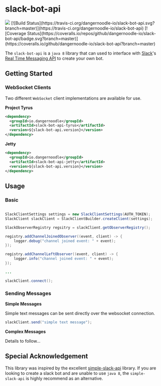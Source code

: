 # slack-bot-api

<img src="https://img.shields.io/maven-central/v/io.dangernoodle/slack-bot-api.svg">
[![Build Status](https://travis-ci.org/dangernoodle-io/slack-bot-api.svg?branch=master)](https://travis-ci.org/dangernoodle-io/slack-bot-api)
[![Coverage Status](https://coveralls.io/repos/github/dangernoodle-io/slack-bot-api/badge.svg?branch=master)](https://coveralls.io/github/dangernoodle-io/slack-bot-api?branch=master)

The `slack-bot-api` is a `java 8` library that can used to interface with [Slack](https://slack.com)'s
[Real Time Messaging API](https://api.slack.com/rtm) to create your own bot.

## Getting Started

### WebSocket Clients

Two different `WebSocket` client implementations are available for use.

**Project Tyrus**

```xml
<dependency>
  <groupId>io.dangernoodle</groupId>
  <artifactId>slack-bot-api-tyrus</artifactId>
  <version>${slack-bot-api.version}</version>
</dependency>
```

**Jetty**

```xml
<dependency>
  <groupId>io.dangernoodle</groupId>
  <artifactId>slack-bot-api-jetty</artifactId>
  <version>${slack-bot-api.version}</version>
</dependency>
```

## Usage

### Basic

```java

SlackClientSettings settings = new SlackClientSettings(AUTH_TOKEN);
SlackClient slackClient = SlackClientBuilder.createClient(settings);

SlackObserverRegistry regsitry = slackClient.getObserverRegistry();

registry.addChannelJoinedObserver((event, client) -> {
    logger.debug("channel joined event: " + event);
});

registry.addChannelLeftObserver((event, client) -> {
    logger.info("channel joined event: " + event);
});

...

slackClient.connect();
```

### Sending Messages

**Simple Messages**

Simple text messages can be sent directly over the websocket connection.

```java
slackClient.send("simple text message");
```

**Complex Messages**

Details to follow...

## Special Acknowledgement

This library was inspired by the excellent [simple-slack-api](https://github.com/Ullink/simple-slack-api)
library. If you are looking to create a slack bot and are unable to use `java 8`, the `simple-slack-api`
is highly recommend as an alternative.

